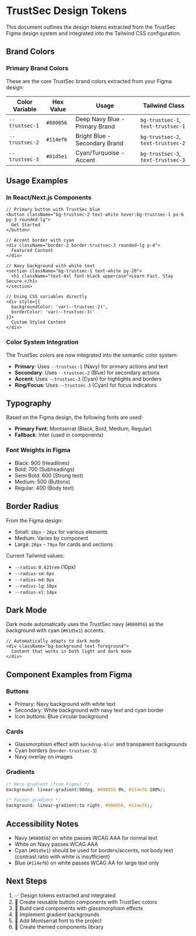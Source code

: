 # TrustSec Design Tokens

This document outlines the design tokens extracted from the TrustSec Figma design system and integrated into the Tailwind CSS configuration.

## Brand Colors

### Primary Brand Colors
These are the core TrustSec brand colors extracted from your Figma design:

| Color Variable | Hex Value | Usage | Tailwind Class |
|---------------|-----------|-------|----------------|
| `--trustsec-1` | `#080056` | Deep Navy Blue - Primary Brand | `bg-trustsec-1`, `text-trustsec-1` |
| `--trustsec-2` | `#114ef6` | Bright Blue - Secondary Brand | `bg-trustsec-2`, `text-trustsec-2` |
| `--trustsec-3` | `#01d5e1` | Cyan/Turquoise - Accent | `bg-trustsec-3`, `text-trustsec-3` |

## Usage Examples

### In React/Next.js Components

```tsx
// Primary button with TrustSec blue
<button className="bg-trustsec-2 text-white hover:bg-trustsec-1 px-6 py-3 rounded-lg">
  Get Started
</button>

// Accent border with cyan
<div className="border-2 border-trustsec-3 rounded-lg p-4">
  Featured Content
</div>

// Navy background with white text
<section className="bg-trustsec-1 text-white py-20">
  <h1 className="text-4xl font-black uppercase">Learn Fast. Stay Secure.</h1>
</section>

// Using CSS variables directly
<div style={{ 
  backgroundColor: 'var(--trustsec-2)',
  borderColor: 'var(--trustsec-3)'
}}>
  Custom Styled Content
</div>
```

### Color System Integration

The TrustSec colors are now integrated into the semantic color system:

- **Primary**: Uses `--trustsec-1` (Navy) for primary actions and text
- **Secondary**: Uses `--trustsec-2` (Blue) for secondary actions
- **Accent**: Uses `--trustsec-3` (Cyan) for highlights and borders
- **Ring/Focus**: Uses `--trustsec-3` (Cyan) for focus indicators

## Typography

Based on the Figma design, the following fonts are used:

- **Primary Font**: Montserrat (Black, Bold, Medium, Regular)
- **Fallback**: Inter (used in components)

### Font Weights in Figma
- Black: 900 (Headlines)
- Bold: 700 (Subheadings)
- Semi Bold: 600 (Strong text)
- Medium: 500 (Buttons)
- Regular: 400 (Body text)

## Border Radius

From the Figma design:
- Small: `10px` - `28px` for various elements
- Medium: Varies by component
- Large: `26px` - `79px` for cards and sections

Current Tailwind values:
- `--radius`: `0.625rem` (10px)
- `--radius-sm`: `6px`
- `--radius-md`: `8px`
- `--radius-lg`: `10px`
- `--radius-xl`: `14px`

## Dark Mode

Dark mode automatically uses the TrustSec navy (`#080056`) as the background with cyan (`#01d5e1`) accents.

```tsx
// Automatically adapts to dark mode
<div className="bg-background text-foreground">
  Content that works in both light and dark mode
</div>
```

## Component Examples from Figma

### Buttons
- Primary: Navy background with white text
- Secondary: White background with navy text and cyan border
- Icon buttons: Blue circular background

### Cards
- Glassmorphism effect with `backdrop-blur` and transparent backgrounds
- Cyan borders (`border-trustsec-3`)
- Navy overlay on images

### Gradients
```css
/* Hero gradient (from Figma) */
background: linear-gradient(90deg, #080056 0%, #114ef6 100%);

/* Footer gradient */
background: linear-gradient(to right, #080056, #114ef6);
```

## Accessibility Notes

- Navy (`#080056`) on white passes WCAG AAA for normal text
- White on Navy passes WCAG AAA
- Cyan (`#01d5e1`) should be used for borders/accents, not body text (contrast ratio with white is insufficient)
- Blue (`#114ef6`) on white passes WCAG AA for large text only

## Next Steps

1. ✅ Design tokens extracted and integrated
2. 🔲 Create reusable button components with TrustSec colors
3. 🔲 Build card components with glassmorphism effects
4. 🔲 Implement gradient backgrounds
5. 🔲 Add Montserrat font to the project
6. 🔲 Create themed components library

